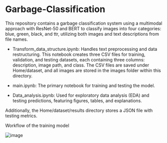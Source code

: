 # Garbage-Classification

This repository contains a garbage classification system using a multimodal approach with ResNet-50 and BERT to classify images into four categories: blue, green, black, and ttr, utilizing both images and text descriptions from file names.

  - Transform_data_structure.ipynb: Handles text preprocessing and data restructuring. This notebook creates three CSV files for training, validation, and testing datasets, each containing three columns: description, image path, and class. The CSV files are saved under Home/dataset, and all images are stored in the images folder within this directory.
    
  - main.ipynb: The primary notebook for training and testing the model.

  - Data_analysis.ipynb: Used for exploratory data analysis (EDA) and testing predictions, featuring figures, tables, and explanations.
    
Additionally, the Home/dataset/results directory stores a JSON file with testing metrics.



Workflow of the training model

![image](https://github.com/user-attachments/assets/38b645e7-0067-4ded-a2d3-ab6d8a2e978a)

